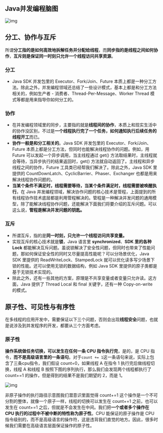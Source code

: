 ## Java并发编程脑图

![img](https://gitee.com/joeyooa/data-images/raw/master/node/2021/f2351fe16ea4d0533f1a3bc1d32a2624.png)

## 分工、协作与互斥

所谓**分工指的是如何高效地拆解任务并分配给线程**，而**同步指的是线程之间如何协作**，**互斥则是保证同一时刻只允许一个线程访问共享资源**。

### 分工

- Java SDK 并发包里的  Executor、Fork/Join、Future  本质上都是一种分工方法。除此之外，并发编程领域还总结了一些设计模式，基本上都是和分工方法相关的，例如生产者 -  消费者、Thread-Per-Message、Worker Thread 模式等都是用来指导你如何分工的。

### 协作

- 在并发编程领域里的同步，主要指的就是**线程间的协作**，本质上和现实生活中的协作没区别，不过是**一个线程执行完了一个任务，如何通知执行后续任务的线程开工**而已。
- **协作一般是和分工相关的**。Java SDK  并发包里的 Executor、Fork/Join、Future 本质上都是分工方法，但同时也能解决线程协作的问题。例如，用 Future  可以发起一个异步调用，当主线程通过 get() 方法取结果时，主线程就会等待，当异步执行的结果返回时，get()  方法就自动返回了。主线程和异步线程之间的协作，Future 工具类已经帮我们解决了。除此之外，Java SDK 里提供的  CountDownLatch、CyclicBarrier、Phaser、Exchanger 也都是用来解决线程协作问题的。
- **当某个条件不满足时，线程需要等待，当某个条件满足时，线程需要被唤醒执行**。在 Java 并发编程领域，解决协作问题的核心技术是管程，上面提到的所有线程协作技术底层都是利用管程解决的。管程是一种解决并发问题的通用模型，除了能解决线程协作问题，还能解决下面我们将要介绍的互斥问题。可以这么说，**管程是解决并发问题的钥匙。**

### 互斥

- 所谓互斥，指的是**同一时刻，只允许一个线程访问共享变量。**
- 实现互斥的核心技术就是**锁**，Java 语言里  **synchronized**、**SDK 里的各种 Lock**  都能解决互斥问题。虽说锁解决了安全性问题，但同时也带来了性能问题，那如何保证安全性的同时又尽量提高性能呢？可以分场景优化，Java SDK  里提供的 ReadWriteLock、StampedLock 就可以优化读多写少场景下锁的性能。还可以使用无锁的数据结构，例如 Java SDK 里提供的原子类都是基于无锁技术实现的。
- 除此之外，还有一些其他的方案，原理是不共享变量或者变量只允许读。这方面，Java 提供了 Thread  Local 和 final 关键字，还有一种 Copy-on-write 的模式。

## 原子性、可见性与有序性

在多线程的应用开发中，需要保证以下三个问题，否则会出现**线程安全**问题，也就是说涉及到并发程序的开发，都要从三个方面考虑。

### 原子性

**操作系统做任务切换，可以发生在任何一条 CPU 指令执行完**，是的，是 CPU 指令，**而不是高级语言里的一条语句**。对于`count += 1`这一条语句来说，实际上包含了三条cpu指令，我们假设 count=0，如果线程 A 在指令 1 执行完后做线程切换，线程 A 和线程 B 按照下图的序列执行，那么我们会发现两个线程都执行了 count+=1 的操作，但是得到的结果不是我们期望的 2，而是 1。

![img](https://gitee.com/joeyooa/data-images/raw/master/node/2021/33777c468872cb9a99b3cdc1ff597063.png)

非原子操作的执行路径示意图我们潜意识里面觉得 count+=1 这个操作是一个不可分割的整体，就像一个原子一样，线程的切换可以发生在 count+=1 之前，也可以发生在 count+=1 之后，但就是不会发生在中间。我们把**一个或者多个操作在 CPU 执行的过程中不被中断的特性称为原子性**。CPU 能保证的原子操作是 CPU 指令级别的，而不是高级语言的操作符，这是违背我们直觉的地方。因此，很多时候我们需要在高级语言层面保证操作的原子性。

